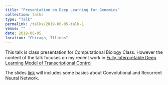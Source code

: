 ```yaml
---
title: "Presentation on Deep Learning for Genomics"
collection: talks
type: "Talk"
permalink: /talks/2019-06-05-talk-1
venue: ""
date: 2019-06-05
location: "Chicago, Illinos"
---
```


This talk is class presentation for Computational Biology Class. However the content of the talk focuses on my recent work in [Fully Interpretable Deep Learning Model of Transcriptional Control](https://yiliu9090.github.io//publication/2019-05-23-Fully-Interpretable-Deep-Learning-Model-of-Transcriptional-Control)

The slides [link](yiliu9090.github.io/files/Presentation_of_Computational_Biology.pdf) will includes some basics about Convolutional and Recurrent Neural Network. 
